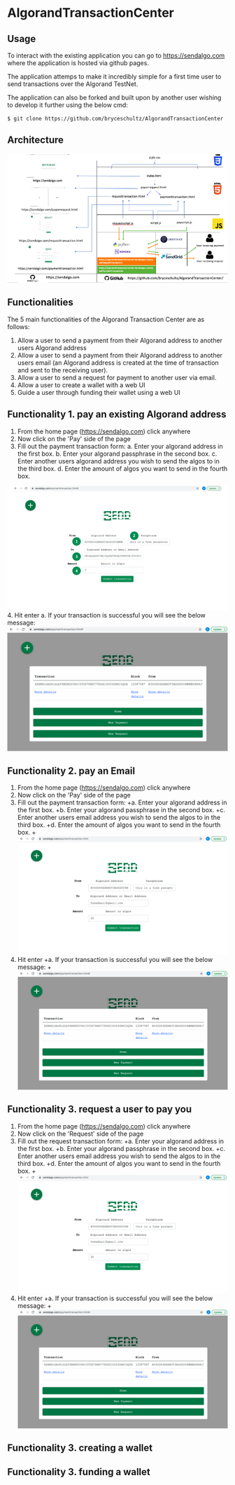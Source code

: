 # AlgorandTransactionCenter

## Usage
To interact with the existing application you can go to https://sendalgo.com where the application is hosted via github pages.

The application attemps to make it incredibly simple for a first time user to send transactions over the Algorand TestNet.

The application can also be forked and built upon by another user wishing to develop it further using the below cmd:
````
$ git clone https://github.com/bryceschultz/AlgorandTransactionCenter
````

## Architecture
<img src="documentation-images/SendAlgoArchitecture.png">

## Functionalities
The 5 main functionalities of the Algorand Transaction Center are as follows:
1. Allow a user to send a payment from their Algorand address to another users Algorand address
2. Allow a user to send a payment from their Algorand address to another users email (an Algorand address is created at the time of transaction and sent to the receiving user).
3. Allow a user to send a request for payment to another user via email.
4. Allow a user to create a wallet with a web UI
5. Guide a user through funding their wallet using a web UI

## Functionality 1. pay an existing Algorand address
1. From the home page (https://sendalgo.com) click anywhere
2. Now click on the 'Pay' side of the page
3. Fill out the payment transaction form:
  a. Enter your algorand address in the first box.
  b. Enter your algorand passphrase in the second box.
  c. Enter another users algorand address you wish to send the algos to in the third box.
  d. Enter the amount of algos you want to send in the fourth box.
  <img src="documentation-images/paymenttransaction.png">
4. Hit enter
  a. If your transaction is successful you will see the below message:
  <img src="documentation-images/paymentsuccessful.png">

## Functionality 2. pay an Email
1. From the home page (https://sendalgo.com) click anywhere
2. Now click on the 'Pay' side of the page
3. Fill out the payment transaction form:
  +a. Enter your algorand address in the first box.
  +b. Enter your algorand passphrase in the second box.
  +c. Enter another users email address you wish to send the algos to in the third box.
  +d. Enter the amount of algos you want to send in the fourth box.
  +<img src="documentation-images/paymenttransactiontoemail.png">
4. Hit enter
  +a. If your transaction is successful you will see the below message:
  +<img src="documentation-images/paymentsuccessful.png">
  
  ## Functionality 3. request a user to pay you
1. From the home page (https://sendalgo.com) click anywhere
2. Now click on the 'Request' side of the page
3. Fill out the request transaction form:
  +a. Enter your algorand address in the first box.
  +b. Enter your algorand passphrase in the second box.
  +c. Enter another users email address you wish to send the algos to in the third box.
  +d. Enter the amount of algos you want to send in the fourth box.
  +<img src="documentation-images/paymenttransactiontoemail.png">
4. Hit enter
  +a. If your transaction is successful you will see the below message:
  +<img src="documentation-images/paymentsuccessful.png">
  
  ## Functionality 3. creating a wallet
  
  ## Functionality 3. funding a wallet
